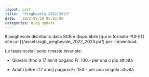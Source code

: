 ```yaml
---
layout: post
title:  "Pieghevole 2022/2023"
date:   2022-08-20 08:05:00
categories: blog update
---
```

Il pieghevole distribuito dalla SGB è disponibile [qui in formato PDF]({{ site.url }}/assets/sgb_pieghevole_2022_2023.pdf) per il download.

Le tasse sociali sono rimaste invariate:

* Giovani (fino a 17 anni) pagano Fr. 130.- per una o più attività

* Adulti (oltre i 17 anni) pagano Fr. 150.- per una singola attività
